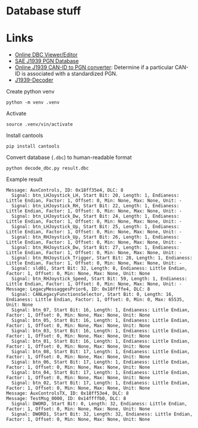 # Database stuff

# Links

* [Online DBC Viewer/Editor](https://www.csselectronics.com/pages/dbc-editor-can-bus-database)
* [SAE J1939 PGN Database](https://github.com/amoux/candump-database/tree/master)
* [Online J1939 CAN-ID to PGN converter](https://www.csselectronics.com/pages/j1939-pgn-conversion-tool): Determine if a particular CAN-ID is associated with a standardized PGN.
* [J1939-Decoder](https://github.com/Tyronnosaurus/J1939-Decoder)

Create python venv
```
python -m venv .venv
```

Activate
```
source .venv/vin/activate
```

Install cantools
```
pip install cantools
```

Convert database (`.dbc`) to human-readable format
```
python decode_dbc.py result.dbc
```

Example result
```
Message: AuxControls, ID: 0x18ff35e4, DLC: 8
  Signal: btn_LHJoystick_LH, Start Bit: 20, Length: 1, Endianess: Little Endian, Factor: 1, Offset: 0, Min: None, Max: None, Unit: -
  Signal: btn_LHJoystick_RH, Start Bit: 22, Length: 1, Endianess: Little Endian, Factor: 1, Offset: 0, Min: None, Max: None, Unit: -
  Signal: btn_LHJoystick_Dw, Start Bit: 24, Length: 1, Endianess: Little Endian, Factor: 1, Offset: 0, Min: None, Max: None, Unit: -
  Signal: btn_LHJoystick_Up, Start Bit: 25, Length: 1, Endianess: Little Endian, Factor: 1, Offset: 0, Min: None, Max: None, Unit: -
  Signal: btn_RHJoystick_Up, Start Bit: 26, Length: 1, Endianess: Little Endian, Factor: 1, Offset: 0, Min: None, Max: None, Unit: -
  Signal: btn_RHJoystick_Dw, Start Bit: 27, Length: 1, Endianess: Little Endian, Factor: 1, Offset: 0, Min: None, Max: None, Unit: -
  Signal: btn_RHJoystick_Trigger, Start Bit: 28, Length: 1, Endianess: Little Endian, Factor: 1, Offset: 0, Min: None, Max: None, Unit: -
  Signal: sld01, Start Bit: 32, Length: 8, Endianess: Little Endian, Factor: 1, Offset: 0, Min: None, Max: None, Unit: None
  Signal: btn_RHJoystick_Speed, Start Bit: 59, Length: 1, Endianess: Little Endian, Factor: 1, Offset: 0, Min: None, Max: None, Unit: -
Message: LegacyMessaggesPrior6, ID: 0x18ffffe4, DLC: 8
  Signal: CANLegacyFunctionsSelector, Start Bit: 0, Length: 16, Endianess: Little Endian, Factor: 1, Offset: 0, Min: 0, Max: 65535, Unit: None
  Signal: btn_07, Start Bit: 16, Length: 1, Endianess: Little Endian, Factor: 1, Offset: 0, Min: None, Max: None, Unit: None
  Signal: btn_05, Start Bit: 16, Length: 1, Endianess: Little Endian, Factor: 1, Offset: 0, Min: None, Max: None, Unit: None
  Signal: btn_03, Start Bit: 16, Length: 1, Endianess: Little Endian, Factor: 1, Offset: 0, Min: None, Max: None, Unit: None
  Signal: btn_01, Start Bit: 16, Length: 1, Endianess: Little Endian, Factor: 1, Offset: 0, Min: None, Max: None, Unit: None
  Signal: btn_08, Start Bit: 17, Length: 1, Endianess: Little Endian, Factor: 1, Offset: 0, Min: None, Max: None, Unit: None
  Signal: btn_06, Start Bit: 17, Length: 1, Endianess: Little Endian, Factor: 1, Offset: 0, Min: None, Max: None, Unit: None
  Signal: btn_04, Start Bit: 17, Length: 1, Endianess: Little Endian, Factor: 1, Offset: 0, Min: None, Max: None, Unit: None
  Signal: btn_02, Start Bit: 17, Length: 1, Endianess: Little Endian, Factor: 1, Offset: 0, Min: None, Max: None, Unit: None
Message: AuxControlsTX, ID: 0x18ff53e4, DLC: 8
Message: TestMsg_0000, ID: 0x14ffffb0, DLC: 8
  Signal: DWORD, Start Bit: 0, Length: 32, Endianess: Little Endian, Factor: 1, Offset: 0, Min: None, Max: None, Unit: None
  Signal: DWORD1, Start Bit: 32, Length: 32, Endianess: Little Endian, Factor: 1, Offset: 0, Min: None, Max: None, Unit: None
```